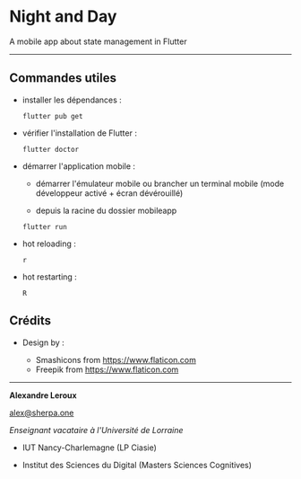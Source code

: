 # Night and Day

A mobile app about state management in Flutter

---

## Commandes utiles

- installer les dépendances :

  `flutter pub get`

- vérifier l'installation de Flutter :

  `flutter doctor`

- démarrer l'application mobile :

  - démarrer l'émulateur mobile ou brancher un terminal mobile (mode développeur activé + écran dévérouillé)

  - depuis la racine du dossier mobileapp

  `flutter run`

- hot reloading :

  `r`

- hot restarting :

  `R`

## Crédits

- Design by :

  - Smashicons from https://www.flaticon.com
  - Freepik from https://www.flaticon.com

---

**Alexandre Leroux**

alex@sherpa.one

_Enseignant vacataire à l'Université de Lorraine_

- IUT Nancy-Charlemagne (LP Ciasie)

- Institut des Sciences du Digital (Masters Sciences Cognitives)
